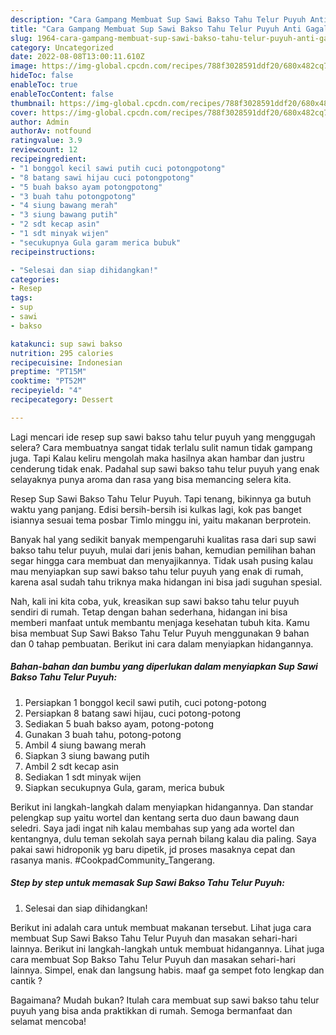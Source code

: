 ```yaml
---
description: "Cara Gampang Membuat Sup Sawi Bakso Tahu Telur Puyuh Anti Gagal"
title: "Cara Gampang Membuat Sup Sawi Bakso Tahu Telur Puyuh Anti Gagal"
slug: 1964-cara-gampang-membuat-sup-sawi-bakso-tahu-telur-puyuh-anti-gagal
category: Uncategorized
date: 2022-08-08T13:00:11.610Z
image: https://img-global.cpcdn.com/recipes/788f3028591ddf20/680x482cq70/sup-sawi-bakso-tahu-telur-puyuh-foto-resep-utama.jpg
hideToc: false
enableToc: true
enableTocContent: false
thumbnail: https://img-global.cpcdn.com/recipes/788f3028591ddf20/680x482cq70/sup-sawi-bakso-tahu-telur-puyuh-foto-resep-utama.jpg
cover: https://img-global.cpcdn.com/recipes/788f3028591ddf20/680x482cq70/sup-sawi-bakso-tahu-telur-puyuh-foto-resep-utama.jpg
author: Admin
authorAv: notfound
ratingvalue: 3.9
reviewcount: 12
recipeingredient:
- "1 bonggol kecil sawi putih cuci potongpotong"
- "8 batang sawi hijau cuci potongpotong"
- "5 buah bakso ayam potongpotong"
- "3 buah tahu potongpotong"
- "4 siung bawang merah"
- "3 siung bawang putih"
- "2 sdt kecap asin"
- "1 sdt minyak wijen"
- "secukupnya Gula garam merica bubuk"
recipeinstructions:

- "Selesai dan siap dihidangkan!"
categories:
- Resep
tags:
- sup
- sawi
- bakso

katakunci: sup sawi bakso 
nutrition: 295 calories
recipecuisine: Indonesian
preptime: "PT15M"
cooktime: "PT52M"
recipeyield: "4"
recipecategory: Dessert

---
```



Lagi mencari ide resep sup sawi bakso tahu telur puyuh yang menggugah selera? Cara membuatnya sangat tidak terlalu sulit namun tidak gampang juga. Tapi Kalau keliru mengolah maka hasilnya akan hambar dan justru cenderung tidak enak. Padahal sup sawi bakso tahu telur puyuh yang enak selayaknya punya aroma dan rasa yang bisa memancing selera kita.


Resep Sup Sawi Bakso Tahu Telur Puyuh. Tapi tenang, bikinnya ga butuh waktu yang panjang. Edisi bersih-bersih isi kulkas lagi, kok pas banget isiannya sesuai tema posbar Timlo minggu ini, yaitu makanan berprotein.

Banyak hal yang sedikit banyak mempengaruhi kualitas rasa dari sup sawi bakso tahu telur puyuh, mulai dari jenis bahan, kemudian pemilihan bahan segar hingga cara membuat dan menyajikannya. Tidak usah pusing kalau mau menyiapkan sup sawi bakso tahu telur puyuh yang enak di rumah, karena asal sudah tahu triknya maka hidangan ini bisa jadi suguhan spesial.


Nah, kali ini kita coba, yuk, kreasikan sup sawi bakso tahu telur puyuh sendiri di rumah. Tetap dengan bahan sederhana, hidangan ini bisa memberi manfaat untuk membantu menjaga kesehatan tubuh kita. Kamu bisa membuat Sup Sawi Bakso Tahu Telur Puyuh menggunakan 9 bahan dan 0 tahap pembuatan. Berikut ini cara dalam menyiapkan hidangannya.

<!--inarticleads1-->

##### Bahan-bahan dan bumbu yang diperlukan dalam menyiapkan Sup Sawi Bakso Tahu Telur Puyuh:

1. Persiapkan 1 bonggol kecil sawi putih, cuci potong-potong
1. Persiapkan 8 batang sawi hijau, cuci potong-potong
1. Sediakan 5 buah bakso ayam, potong-potong
1. Gunakan 3 buah tahu, potong-potong
1. Ambil 4 siung bawang merah
1. Siapkan 3 siung bawang putih
1. Ambil 2 sdt kecap asin
1. Sediakan 1 sdt minyak wijen
1. Siapkan secukupnya Gula, garam, merica bubuk


Berikut ini langkah-langkah dalam menyiapkan hidangannya. Dan standar pelengkap sup yaitu wortel dan kentang serta duo daun bawang daun seledri. Saya jadi ingat nih kalau membahas sup yang ada wortel dan kentangnya, dulu teman sekolah saya pernah bilang kalau dia paling. Saya pakai sawi hidroponik yg baru dipetik, jd proses masaknya cepat dan rasanya manis. #CookpadCommunity_Tangerang. 

<!--inarticleads2-->

##### Step by step untuk memasak Sup Sawi Bakso Tahu Telur Puyuh:


1. Selesai dan siap dihidangkan!

Berikut ini adalah cara untuk membuat makanan tersebut. Lihat juga cara membuat Sup Sawi Bakso Tahu Telur Puyuh dan masakan sehari-hari lainnya. Berikut ini langkah-langkah untuk membuat hidangannya. Lihat juga cara membuat Sop Bakso Tahu Telur Puyuh dan masakan sehari-hari lainnya. Simpel, enak dan langsung habis. maaf ga sempet foto lengkap dan cantik ? 

Bagaimana? Mudah bukan? Itulah cara membuat sup sawi bakso tahu telur puyuh yang bisa anda praktikkan di rumah. Semoga bermanfaat dan selamat mencoba!
